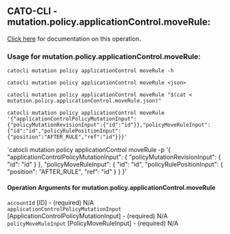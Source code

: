 
## CATO-CLI - mutation.policy.applicationControl.moveRule:
[Click here](https://api.catonetworks.com/documentation/#mutation-mutation.policy.applicationControl.moveRule) for documentation on this operation.

### Usage for mutation.policy.applicationControl.moveRule:

`catocli mutation policy applicationControl moveRule -h`

`catocli mutation policy applicationControl moveRule <json>`

`catocli mutation policy applicationControl moveRule "$(cat < mutation.policy.applicationControl.moveRule.json)"`

`catocli mutation policy applicationControl moveRule '{"applicationControlPolicyMutationInput":{"policyMutationRevisionInput":{"id":"id"}},"policyMoveRuleInput":{"id":"id","policyRulePositionInput":{"position":"AFTER_RULE","ref":"id"}}}'`

`catocli mutation policy applicationControl moveRule -p '{
    "applicationControlPolicyMutationInput": {
        "policyMutationRevisionInput": {
            "id": "id"
        }
    },
    "policyMoveRuleInput": {
        "id": "id",
        "policyRulePositionInput": {
            "position": "AFTER_RULE",
            "ref": "id"
        }
    }
}'


#### Operation Arguments for mutation.policy.applicationControl.moveRule ####

`accountId` [ID] - (required) N/A    
`applicationControlPolicyMutationInput` [ApplicationControlPolicyMutationInput] - (required) N/A    
`policyMoveRuleInput` [PolicyMoveRuleInput] - (required) N/A    
